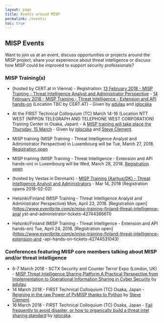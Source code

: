 ```yaml
---
layout: page
title: Events around MISP
permalink: /events/
toc: true
---
```


## MISP Events

Want to join us at an event, discuss opportunities or projects around the MISP project, share your experience about threat intelligence or discuss how MISP could be improved to support security professionals?

### MISP Training(s)


- (hosted by CERT.at in Vienna) - Registration: [13 February 2018 - MISP Training - Threat Intelligence Analyst and Administrator Perspective](https://www.eventbrite.com/e/misp-training-threat-intelligence-analyst-and-administrator-perspective-tickets-42120891721) - [14 February 2018 - MISP Training - Threat Intelligence - Extension and API hands-on](https://www.eventbrite.com/e/misp-training-threat-intelligence-extension-and-api-hands-on-tickets-42120930838) (Location TBC by CERT.AT) -  Given by [adulau](https://twitter.com/adulau) and [iglocska](https://twitter.com/Iglocska) 

- At the FIRST Technical Colloquium (TC) March 14-16 (Location NTT WEST (NIPPON TELEGRAPH AND TELEPHONE WEST CORPORATION) Training Center in Osaka, Japan) - A [MISP training will take place the Thursday, 15 March](https://www.first.org/events/colloquia/osaka2018/program) - Given by [iglocska](https://twitter.com/Iglocska) and [Steve Clement](https://twitter.com/SteveClement).

- MISP training (MISP Training - Threat Intelligence Analyst and Administrator Perspective) in Luxembourg will be Tue, March 27, 2018. [Registration open](https://www.eventbrite.com/e/misp-training-threat-intelligence-analyst-and-administrator-perspective-tickets-42740671499)

- MISP training (MISP Training - Threat Intelligence - Extension and API hands-on) in Luxembourg will be Wed, March 28, 2018. [Registration open](https://www.eventbrite.com/e/misp-training-threat-intelligence-extension-and-api-hands-on-tickets-42740640406)

- (hosted by Vestas in Denmark) - [MISP Training (Aarhus/DK) - Threat Intelligence Analyst and Administrators](https://www.eventbrite.com/e/misp-training-aarhusdk-threat-intelligence-analyst-and-administrators-tickets-42311039458) - Mar 14, 2018 (Registration opens 2018-02-02)

- Helsinki/Finland (MISP Training - Threat Intelligence Analyst and Administrator Perspective) Mon, April 23, 2018. [Registration open](https://www.eventbrite.com/e/misp-training-finland-threat-intelligence-anal
yst-and-administrator-tickets-42744386611)

- Helsinki/Finland (MISP Training - Threat Intelligence - Extension and API hands-on) Tue, April 24, 2018. [Registration open](https://www.eventbrite.com/e/misp-training-finland-threat-intelligence-extension-and
-api-hands-on-tickets-42744531043)


### Conferences featuring MISP core members talking about MISP and/or threat intelligence

- 6-7 March 2018 - SCTX Security and Counter Terror Expo (London, UK) - [MISP Threat Intelligence Sharing Platform  A Practical Perspective from Implementation to Operational Information Sharing in Cyber Security](https://www.counterterrorexpo.com/cyber-threat-intelligence-kjgw/misp-threat-intelligence-sharing-platform--a-practical-perspective-from-implementation-to-operational-information-sharing-in-cyber-security) by [adulau](https://twitter.com/adulau)
- 14 March 2018 - FIRST Technical Colloquium (TC) Osaka, Japan - [Reigning in the raw Power of PyMISP thanks to Python](https://www.first.org/events/colloquia/osaka2018/program) by [Steve Clement](https://twitter.com/SteveClement).
- 16 March 2018 - FIRST Technical Colloquium (TC) Osaka, Japan - [Fail frequently to avoid disaster, or how to organically build a threat intel sharing standard](https://www.first.org/events/colloquia/osaka2018/program) by [iglocska](https://twitter.com/Iglocska).

